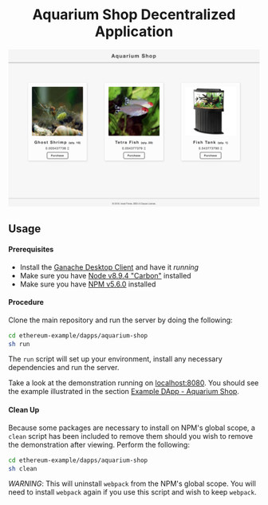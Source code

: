 <h1 align=center>Aquarium Shop Decentralized Application</h1>

![](../../README_assets/AquariumShop.png)

## Usage
#### Prerequisites
+ Install the [Ganache Desktop Client](http://truffleframework.com/ganache/) and have it *running*
+ Make sure you have [Node v8.9.4 "Carbon"](https://nodejs.org/en/download/) installed
+ Make sure you have [NPM v5.6.0](https://www.npmjs.com/get-npm) installed

#### Procedure
Clone the main repository and run the server by doing the following:
```bash
cd ethereum-example/dapps/aquarium-shop
sh run
```
The `run` script will set up your environment, install any necessary dependencies and run the server.

Take a look at the demonstration running on [localhost:8080](localhost:8080). You should see the example illustrated in the section [Example DApp - Aquarium Shop](#example-dapp---aquarium-shop).

#### Clean Up
Because some packages are necessary to install on NPM's global scope, a `clean` script has been included to remove them should you wish to remove the demonstration after viewing. Perform the following:
```bash
cd ethereum-example/dapps/aquarium-shop
sh clean
```

*WARNING*: This will uninstall `webpack` from the NPM's global scope. You will need to install `webpack` again if you use this script and wish to keep `webpack`.
